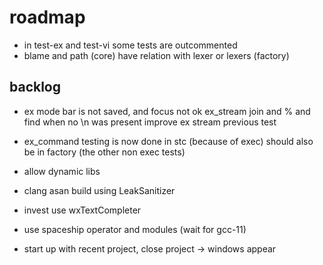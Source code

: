 # roadmap
- in test-ex and test-vi some tests are outcommented
- blame and path (core) have relation with lexer or lexers (factory)

## backlog
- ex mode bar is not saved, and focus not ok
  ex_stream join and % and find when no \n was present
  improve ex stream previous test
- ex_command testing is now done in stc (because of exec)
  should also be in factory (the other non exec tests)
- allow dynamic libs
- clang asan build using LeakSanitizer

- invest use wxTextCompleter
- use spaceship operator
  and modules (wait for gcc-11)
- start up with recent project, close project
  -> windows appear
